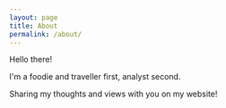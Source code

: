 ```yaml
---
layout: page
title: About
permalink: /about/
---
```


Hello there!

I'm a foodie and traveller first, analyst second.

Sharing my thoughts and views with you on my website!
